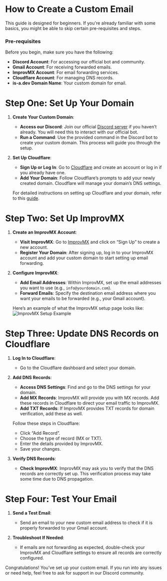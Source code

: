 # How to Create a Custom Email

This guide is designed for beginners. If you're already familiar with some basics, you might be able to skip certain pre-requisites and steps.

### Pre-requisites
Before you begin, make sure you have the following:
- **Discord Account**: For accessing our official bot and community.
- **Gmail Account**: For receiving forwarded emails.
- **ImprovMX Account**: For email forwarding services.
- **Cloudflare Account**: For managing DNS records.
- **is-a.dev Domain Name**: Your custom domain for email.

# Step One: Set Up Your Domain

1. **Create Your Custom Domain**:
   - **Access our Discord**: Join our official [Discord server]() if you haven’t already. You will need this to interact with our official bot.
   - **Run a Command**: Use the provided command in the Discord bot to create your custom domain. This process will guide you through the setup.

2. **Set Up Cloudflare**:
   - **Sign Up or Log In**: Go to [Cloudflare](https://www.cloudflare.com/) and create an account or log in if you already have one.
   - **Add Your Domain**: Follow Cloudflare’s prompts to add your newly created domain. Cloudflare will manage your domain’s DNS settings.

   For detailed instructions on setting up Cloudflare and your domain, refer to this [guide](https://www.is-a.dev/docs/cloudflare-pages/).

# Step Two: Set Up ImprovMX

1. **Create an ImprovMX Account**:
   - **Visit ImprovMX**: Go to [ImprovMX](https://improvmx.com/) and click on “Sign Up” to create a new account.
   - **Register Your Domain**: After signing up, log in to your ImprovMX account and add your custom domain to start setting up email forwarding.

2. **Configure ImprovMX**:
   - **Add Email Addresses**: Within ImprovMX, set up the email addresses you want to use (e.g., `info@yourdomain.com`). 
   - **Forward Emails**: Specify the destination email address where you want your emails to be forwarded (e.g., your Gmail account).

   Here’s an example of what the ImprovMX setup page looks like:
   ![ImprovMX Setup Example](https://host-image.is-a.dev/file/c94b335a97ab4af67d8df.jpg)

# Step Three: Update DNS Records on Cloudflare

1. **Log In to Cloudflare**:
   - Go to the Cloudflare dashboard and select your domain.

2. **Add DNS Records**:
   - **Access DNS Settings**: Find and go to the DNS settings for your domain.
   - **Add MX Records**: ImprovMX will provide you with MX records. Add these records in Cloudflare to direct your email traffic to ImprovMX.
   - **Add TXT Records**: If ImprovMX provides TXT records for domain verification, add these as well.

   Follow these steps in Cloudflare:
   - Click “Add Record”.
   - Choose the type of record (MX or TXT).
   - Enter the details provided by ImprovMX.
   - Save your changes.

3. **Verify DNS Records**:
   - **Check ImprovMX**: ImprovMX may ask you to verify that the DNS records are correctly set up. This verification process may take some time due to DNS propagation.

# Step Four: Test Your Email

1. **Send a Test Email**:
   - Send an email to your new custom email address to check if it is properly forwarded to your Gmail account.

2. **Troubleshoot If Needed**:
   - If emails are not forwarding as expected, double-check your ImprovMX and Cloudflare settings to ensure all records are correctly configured.

Congratulations! You’ve set up your custom email. If you run into any issues or need help, feel free to ask for support in our Discord community.
